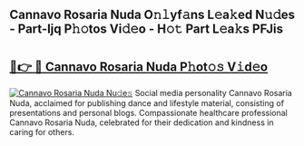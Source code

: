 ## Cannavo Rosaria Nuda O𝚗𝚕yf𝚊ns L𝚎a𝚔ed N𝚞𝚍es - Part-Ijq P𝚑𝚘tos Vi𝚍𝚎o - H𝚘𝚝 Part L𝚎a𝚔s PFJis

# <h2><a href="http://kf2m2za.oniu.top/?m=Cannavo+Rosaria+Nuda">🔗👉 🔴 Cannavo Rosaria Nuda P𝚑ot𝚘𝚜 V𝚒d𝚎o</a></h2>

[![Cannavo Rosaria Nuda Nu𝚍e𝚜](https://i.imgur.com/0qMVB7G.gif)](http://kf2m2za.oniu.top/?m=Cannavo+Rosaria+Nuda)
Social media personality Cannavo Rosaria Nuda, acclaimed for publishing dance and lifestyle material, consisting of presentations and personal blogs. Compassionate healthcare professional Cannavo Rosaria Nuda, celebrated for their dedication and kindness in caring for others.  

